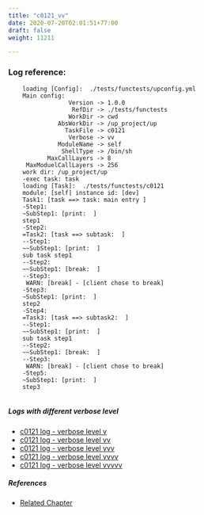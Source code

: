 ```yaml
---
title: "c0121_vv"
date: 2020-07-20T02:01:51+77:00
draft: false
weight: 11211

---
```


### Log reference: <no value>

```
    loading [Config]:  ./tests/functests/upconfig.yml
    Main config:
                 Version -> 1.0.0
                  RefDir -> ./tests/functests
                 WorkDir -> cwd
              AbsWorkDir -> /up_project/up
                TaskFile -> c0121
                 Verbose -> vv
              ModuleName -> self
               ShellType -> /bin/sh
           MaxCallLayers -> 8
     MaxModuelCallLayers -> 256
    work dir: /up_project/up
    -exec task: task
    loading [Task]:  ./tests/functests/c0121
    module: [self] instance id: [dev]
    Task1: [task ==> task: main entry ]
    -Step1:
    ~SubStep1: [print:  ]
    step1
    -Step2:
    =Task2: [task ==> subtask:  ]
    --Step1:
    ~~SubStep1: [print:  ]
    sub task step1
    --Step2:
    ~~SubStep1: [break:  ]
    --Step3:
     WARN: [break] - [client chose to break]
    -Step3:
    ~SubStep1: [print:  ]
    step2
    -Step4:
    =Task3: [task ==> subtask2:  ]
    --Step1:
    ~~SubStep1: [print:  ]
    sub task step1
    --Step2:
    ~~SubStep1: [break:  ]
    --Step3:
     WARN: [break] - [client chose to break]
    -Step5:
    ~SubStep1: [print:  ]
    step3
    
```

##### Logs with different verbose level
* [c0121 log - verbose level v](../../logs/c0121_v)
* [c0121 log - verbose level vv](../../logs/c0121_vv)
* [c0121 log - verbose level vvv](../../logs/c0121_vvv)
* [c0121 log - verbose level vvvv](../../logs/c0121_vvvv)
* [c0121 log - verbose level vvvvv](../../logs/c0121_vvvvv)

##### References
* [Related Chapter](../../flow-controll/c0121)
